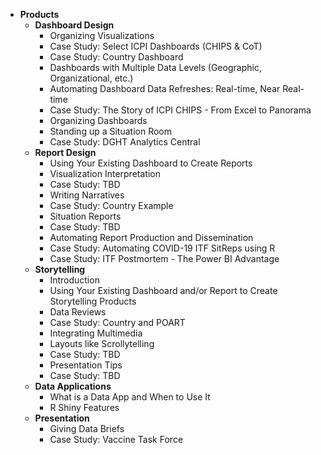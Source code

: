 - **Products**
  - **Dashboard Design**
    - Organizing Visualizations
    - Case Study: Select ICPI Dashboards (CHIPS & CoT)
    - Case Study: Country Dashboard
    - Dashboards with Multiple Data Levels (Geographic, Organizational, etc.)
    - Automating Dashboard Data Refreshes: Real-time, Near Real-time
    - Case Study: The Story of ICPI CHIPS - From Excel to Panorama
    - Organizing Dashboards
    - Standing up a Situation Room
    - Case Study: DGHT Analytics Central
  - **Report Design**
    - Using Your Existing Dashboard to Create Reports
    - Visualization Interpretation
    - Case Study: TBD
    - Writing Narratives
    - Case Study: Country Example
    - Situation Reports
    - Case Study: TBD
    - Automating Report Production and Dissemination
    - Case Study: Automating COVID-19 ITF SitReps using R
    - Case Study: ITF Postmortem - The Power BI Advantage
  - **Storytelling**
    - Introduction
    - Using Your Existing Dashboard and/or Report to Create Storytelling Products
    - Data Reviews
    - Case Study: Country and POART
    - Integrating Multimedia
    - Layouts like Scrollytelling
    - Case Study: TBD
    - Presentation Tips
    - Case Study: TBD
  - **Data Applications**
    - What is a Data App and When to Use It
    - R Shiny Features
  - **Presentation**
    - Giving Data Briefs
    - Case Study: Vaccine Task Force
